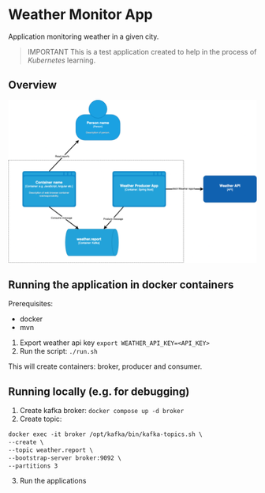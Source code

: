 # Weather Monitor App

Application monitoring weather in a given city.

> IMPORTANT
> This is a test application created to help in the process of *Kubernetes* learning.

## Overview

![Containers diagram](diagram.drawio.png)

## Running the application in docker containers

Prerequisites:
- docker
- mvn

1. Export weather api key
   `export WEATHER_API_KEY=<API_KEY>`
2. Run the script:
   `./run.sh`

This will create containers: broker, producer and consumer.

## Running locally (e.g. for debugging)

1. Create kafka broker:
   `docker compose up -d broker`
2. Create topic:

  ```shell
  docker exec -it broker /opt/kafka/bin/kafka-topics.sh \
--create \
--topic weather.report \
--bootstrap-server broker:9092 \
--partitions 3
  ```

3. Run the applications
